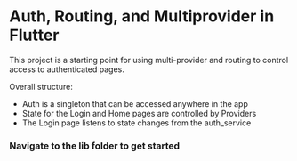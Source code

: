 # Auth, Routing, and Multiprovider in Flutter

This project is a starting point for using multi-provider and routing to control access to authenticated pages.

Overall structure: 

* Auth is a singleton that can be accessed anywhere in the app
* State for the Login and Home pages are controlled by Providers
* The Login page listens to state changes from the auth_service

### Navigate to the lib folder to get started
